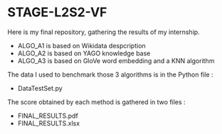 # STAGE-L2S2-VF
Here is my final repository, gathering the results of my internship.
- ALGO_A1 is based on Wikidata despcription
- ALGO_A2 is based on YAGO knowledge base
- ALGO_A3 is based on GloVe word embedding and a KNN algorithm

The data I used to benchmark those 3 algorithms is in the Python file :
- DataTestSet.py

The score obtained by each method is gathered in two files :
- FINAL_RESULTS.pdf
- FINAL_RESULTS.xlsx
